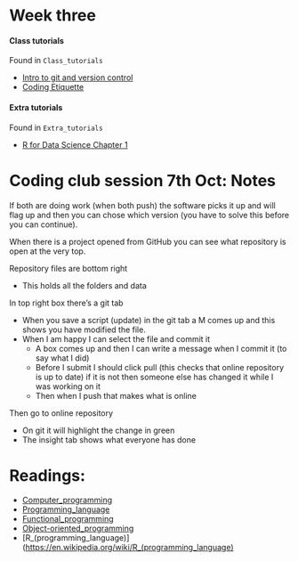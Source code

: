 # Week three

#### Class tutorials
Found in `Class_tutorials`
* [Intro to git and version control](https://ourcodingclub.github.io/tutorials/git/)
* [Coding Etiquette](https://ourcodingclub.github.io/tutorials/etiquette/)

#### Extra tutorials
Found in `Extra_tutorials`
* [R for Data Science Chapter 1](http://r4ds.had.co.nz/introduction.html)


# Coding club session 7th Oct: Notes

If both are doing work (when both push) the software picks it up and will flag up and then you can chose which version (you have to solve this before you can continue).

When there is a project opened from GitHub you can see what repository is open at the very top.

Repository files are bottom right 
- This holds all the folders and data

In top right box there’s a git tab
- When you save a script (update) in the git tab a M comes up and this shows you have modified the file.
- When I am happy I can select the file and commit it 
    - A box comes up and then I can write a message when I commit it (to say what I did)
    - Before I submit I should click pull (this checks that online repository is up to date) if it is not then someone else has changed it while I was working on it
    - Then when I push that makes what is online

Then go to online repository 
- On git it will highlight the change in green 
- The insight tab shows what everyone has done 

# Readings:
* [Computer_programming](https://en.wikipedia.org/wiki/Computer_programming)
* [Programming_language](https://en.wikipedia.org/wiki/Programming_language)
* [Functional_programming](https://en.wikipedia.org/wiki/Functional_programming)
* [Object-oriented_programming](https://en.wikipedia.org/wiki/Object-oriented_programming)
* [R_(programming_language)](https://en.wikipedia.org/wiki/R_(programming_language)
